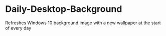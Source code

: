 # Daily-Desktop-Background
Refreshes Windows 10 background image with a new wallpaper at the start of every day
